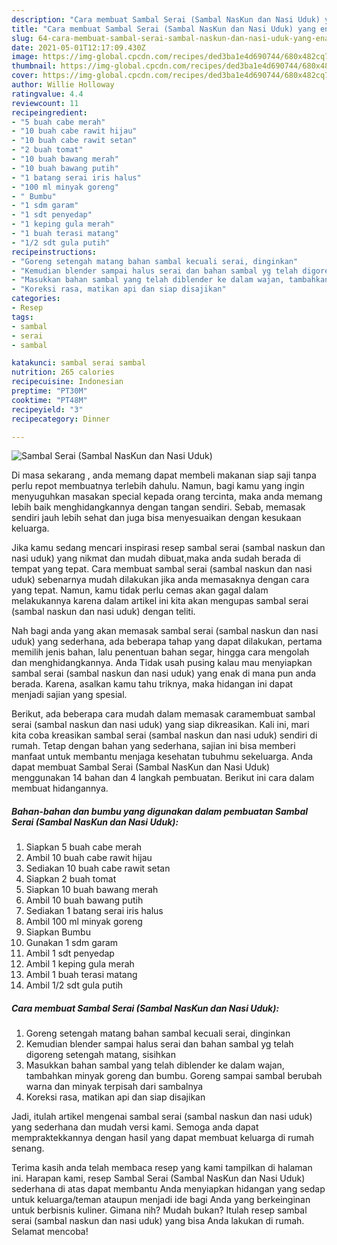 ```yaml
---
description: "Cara membuat Sambal Serai (Sambal NasKun dan Nasi Uduk) yang enak dan Mudah Dibuat"
title: "Cara membuat Sambal Serai (Sambal NasKun dan Nasi Uduk) yang enak dan Mudah Dibuat"
slug: 64-cara-membuat-sambal-serai-sambal-naskun-dan-nasi-uduk-yang-enak-dan-mudah-dibuat
date: 2021-05-01T12:17:09.430Z
image: https://img-global.cpcdn.com/recipes/ded3ba1e4d690744/680x482cq70/sambal-serai-sambal-naskun-dan-nasi-uduk-foto-resep-utama.jpg
thumbnail: https://img-global.cpcdn.com/recipes/ded3ba1e4d690744/680x482cq70/sambal-serai-sambal-naskun-dan-nasi-uduk-foto-resep-utama.jpg
cover: https://img-global.cpcdn.com/recipes/ded3ba1e4d690744/680x482cq70/sambal-serai-sambal-naskun-dan-nasi-uduk-foto-resep-utama.jpg
author: Willie Holloway
ratingvalue: 4.4
reviewcount: 11
recipeingredient:
- "5 buah cabe merah"
- "10 buah cabe rawit hijau"
- "10 buah cabe rawit setan"
- "2 buah tomat"
- "10 buah bawang merah"
- "10 buah bawang putih"
- "1 batang serai iris halus"
- "100 ml minyak goreng"
- " Bumbu"
- "1 sdm garam"
- "1 sdt penyedap"
- "1 keping gula merah"
- "1 buah terasi matang"
- "1/2 sdt gula putih"
recipeinstructions:
- "Goreng setengah matang bahan sambal kecuali serai, dinginkan"
- "Kemudian blender sampai halus serai dan bahan sambal yg telah digoreng setengah matang, sisihkan"
- "Masukkan bahan sambal yang telah diblender ke dalam wajan, tambahkan minyak goreng dan bumbu. Goreng sampai sambal berubah warna dan minyak terpisah dari sambalnya"
- "Koreksi rasa, matikan api dan siap disajikan"
categories:
- Resep
tags:
- sambal
- serai
- sambal

katakunci: sambal serai sambal 
nutrition: 265 calories
recipecuisine: Indonesian
preptime: "PT30M"
cooktime: "PT48M"
recipeyield: "3"
recipecategory: Dinner

---
```



![Sambal Serai (Sambal NasKun dan Nasi Uduk)](https://img-global.cpcdn.com/recipes/ded3ba1e4d690744/680x482cq70/sambal-serai-sambal-naskun-dan-nasi-uduk-foto-resep-utama.jpg)

Di masa  sekarang , anda memang dapat membeli makanan siap saji tanpa perlu repot membuatnya terlebih dahulu. Namun, bagi kamu yang ingin menyuguhkan masakan special kepada orang tercinta, maka anda memang lebih baik menghidangkannya dengan tangan sendiri. Sebab, memasak sendiri jauh lebih sehat dan juga bisa menyesuaikan dengan kesukaan keluarga.

Jika kamu sedang mencari inspirasi resep sambal serai (sambal naskun dan nasi uduk) yang nikmat dan mudah dibuat,maka anda sudah berada di tempat yang tepat. Cara membuat sambal serai (sambal naskun dan nasi uduk)  sebenarnya mudah dilakukan jika anda memasaknya dengan cara yang tepat. Namun, kamu tidak perlu cemas akan gagal dalam melakukannya 
karena dalam artikel ini kita akan mengupas sambal serai (sambal naskun dan nasi uduk) dengan teliti.  



Nah bagi anda yang akan memasak sambal serai (sambal naskun dan nasi uduk) yang sederhana, ada beberapa tahap yang dapat dilakukan, pertama memilih jenis bahan, lalu penentuan bahan segar, hingga cara mengolah dan menghidangkannya. Anda Tidak usah pusing kalau mau menyiapkan sambal serai (sambal naskun dan nasi uduk) yang enak di mana pun anda berada. Karena, asalkan kamu  tahu triknya, maka hidangan ini dapat menjadi sajian yang spesial.

Berikut, ada beberapa cara mudah dalam memasak caramembuat sambal serai (sambal naskun dan nasi uduk) yang siap dikreasikan. Kali ini, mari kita coba kreasikan sambal serai (sambal naskun dan nasi uduk) sendiri di rumah. Tetap dengan bahan yang sederhana, sajian ini bisa memberi manfaat untuk membantu menjaga kesehatan tubuhmu sekeluarga. Anda dapat membuat Sambal Serai (Sambal NasKun dan Nasi Uduk) menggunakan 14 bahan dan 4 langkah pembuatan. Berikut ini cara dalam membuat hidangannya.

<!--inarticleads1-->

##### Bahan-bahan dan bumbu yang digunakan dalam pembuatan Sambal Serai (Sambal NasKun dan Nasi Uduk):

1. Siapkan 5 buah cabe merah
1. Ambil 10 buah cabe rawit hijau
1. Sediakan 10 buah cabe rawit setan
1. Siapkan 2 buah tomat
1. Siapkan 10 buah bawang merah
1. Ambil 10 buah bawang putih
1. Sediakan 1 batang serai iris halus
1. Ambil 100 ml minyak goreng
1. Siapkan  Bumbu
1. Gunakan 1 sdm garam
1. Ambil 1 sdt penyedap
1. Ambil 1 keping gula merah
1. Ambil 1 buah terasi matang
1. Ambil 1/2 sdt gula putih




<!--inarticleads2-->

##### Cara membuat Sambal Serai (Sambal NasKun dan Nasi Uduk):

1. Goreng setengah matang bahan sambal kecuali serai, dinginkan
1. Kemudian blender sampai halus serai dan bahan sambal yg telah digoreng setengah matang, sisihkan
1. Masukkan bahan sambal yang telah diblender ke dalam wajan, tambahkan minyak goreng dan bumbu. Goreng sampai sambal berubah warna dan minyak terpisah dari sambalnya
1. Koreksi rasa, matikan api dan siap disajikan




Jadi, itulah artikel mengenai  sambal serai (sambal naskun dan nasi uduk)  yang sederhana dan mudah versi kami. Semoga anda dapat mempraktekkannya dengan hasil yang dapat membuat keluarga di rumah senang. 

Terima kasih anda telah membaca resep yang kami tampilkan di halaman ini. Harapan kami, resep  Sambal Serai (Sambal NasKun dan Nasi Uduk) sederhana di atas dapat membantu Anda menyiapkan hidangan yang sedap untuk keluarga/teman ataupun menjadi ide bagi Anda yang berkeinginan untuk berbisnis kuliner. Gimana nih? Mudah bukan? Itulah resep sambal serai (sambal naskun dan nasi uduk) yang bisa Anda lakukan di rumah. Selamat mencoba!


